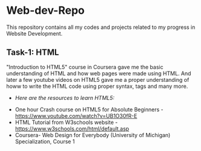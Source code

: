 # Web-dev-Repo
This repository contains all my codes and projects related to my progress in Website Development.
## Task-1: HTML
"Introduction to HTML5" course in Coursera gave me the basic understanding of HTML and how web pages were made using HTML. And later a few youtube videos on HTML5 gave me a proper understanding of howw to write the HTML code using proper syntax, tags and many more.
- *Here are the resources to learn HTML5:*
* One hour Crash course on HTML5 for Absolute Beginners - https://www.youtube.com/watch?v=UB1O30fR-E
* HTML Tutorial from W3schools website - https://www.w3schools.com/html/default.asp
* Coursera- Web Design for Everybody (University of Michigan) Specialization, Course 1
